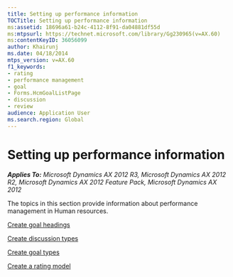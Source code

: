 ```yaml
---
title: Setting up performance information
TOCTitle: Setting up performance information
ms:assetid: 18696a61-b24c-4112-8f91-da04881df55d
ms:mtpsurl: https://technet.microsoft.com/library/Gg230965(v=AX.60)
ms:contentKeyID: 36056099
author: Khairunj
ms.date: 04/18/2014
mtps_version: v=AX.60
f1_keywords:
- rating
- performance management
- goal
- Forms.HcmGoalListPage
- discussion
- review
audience: Application User
ms.search.region: Global
---
```


# Setting up performance information 


_**Applies To:** Microsoft Dynamics AX 2012 R3, Microsoft Dynamics AX 2012 R2, Microsoft Dynamics AX 2012 Feature Pack, Microsoft Dynamics AX 2012_

The topics in this section provide information about performance management in Human resources.

[Create goal headings](create-goal-headings.md)

[Create discussion types](create-discussion-types.md)

[Create goal types](create-goal-types.md)

[Create a rating model](create-a-rating-model.md)

  


